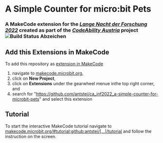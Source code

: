 # A Simple Counter for micro:bit Pets 
### A MakeCode extension for the _[Lange Nacht der Forschung 2022](https://langenachtderforschung.at/station/2903)_ created as part of the _[CodeAbility Austria](https://codeability.uibk.ac.at)_ project ![Build Status Abzeichen](https://github.com/antstei/ca_inf2022_a-simple-counter-for-microbit-pets/workflows/MakeCode/badge.svg) 

## Add this Extensions in MakeCode

To add this repository as [extension in MakeCode](https://makecode.com/extensions)

1. navigate to [makecode.microbit.org](https://makecode.microbit.org/),
2. click on **New Project**,
3. click on **Extensions** under the gearwheel menue inthe top right corner, and
4. search for "https://github.com/antstei/ca_inf2022_a-simple-counter-for-microbit-pets" and select this extension

## Tutorial

To start the interactive MakeCode tutorial navigate to [makecode.microbit.org/#tutorial:github:antstei/[…]/tutorial](https://makecode.microbit.org/#tutorial:github:antstei/ca_inf2022_a-simple-counter-for-microbit-pets/tutorial) and follow the instruction on the screen.